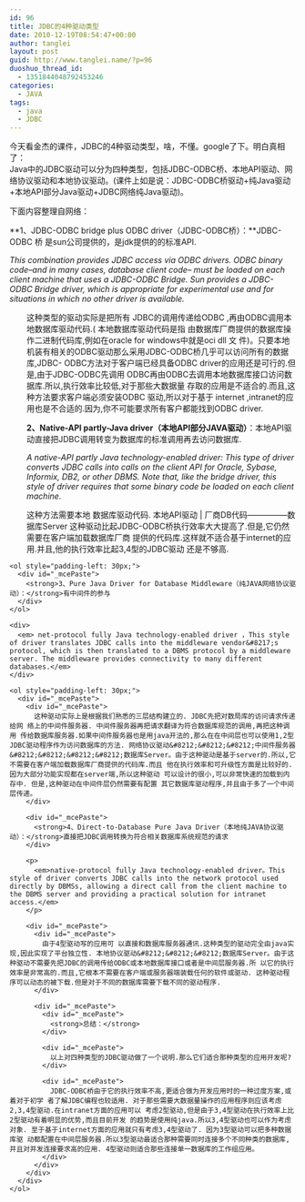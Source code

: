 ```yaml
---
id: 96
title: JDBC的4种驱动类型
date: 2010-12-19T08:54:47+00:00
author: tanglei
layout: post
guid: http://www.tanglei.name/?p=96
duoshuo_thread_id:
  - 1351844048792453246
categories:
  - JAVA
tags:
  - java
  - JDBC
---
```

<address>
  <span style="font-style: normal;"> 今天看金杰的课件，JDBC的4种驱动类型，啥，不懂。google了下。明白真相了：<br /> Java中的JDBC驱动可以分为四种类型，包括JDBC-ODBC桥、本地API驱动、网络协议驱动和本地协议驱动。(课件上如是说：JDBC-ODBC桥驱动+纯Java驱动+本地API部分Java驱动+JDBC网络纯Java驱动)。</span>
</address>

下面内容整理自网络：

 **1、JDBC-ODBC bridge plus ODBC driver（JDBC-ODBC桥）：**JDBC-ODBC 桥 是sun公司提供的，是jdk提供的的标准API.

_This combination provides JDBC access via ODBC drivers. ODBC binary code&#8211;and in many cases, database client code&#8211; must be loaded on each client machine that uses a JDBC-ODBC Bridge. Sun provides a JDBC-ODBC Bridge driver, which is appropriate for experimental use and for situations in which no other driver is available._

<p style="padding-left: 30px;">
  这种类型的驱动实际是把所有 JDBC的调用传递给ODBC ,再由ODBC调用本地数据库驱动代码.( 本地数据库驱动代码是指 由数据库厂商提供的数据库操作二进制代码库,例如在oracle for windows中就是oci dll 文 件)。只要本地机装有相关的ODBC驱动那么采用JDBC-ODBC桥几乎可以访问所有的数据库,JDBC- ODBC方法对于客户端已经具备ODBC driver的应用还是可行的.但是,由于JDBC-ODBC先调用 ODBC再由ODBC去调用本地数据库接口访问数据库.所以,执行效率比较低,对于那些大数据量 存取的应用是不适合的.而且,这种方法要求客户端必须安装ODBC 驱动,所以对于基于 internet ,intranet的应用也是不合适的.因为,你不可能要求所有客户都能找到ODBC driver.
</p>

<ol style="padding-left: 30px;">
  <li style="display: inline !important;">
    <span style="font-weight: normal;"><strong>2、Native-API partly-Java driver（本地API部分JAVA驱动）</strong>：本地API驱动直接把JDBC调用转变为数据库的标准调用再去访问数据库.</span>
  </li>
</ol>

<ol style="padding-left: 30px;">
  <li style="display: inline !important;">
    <span style="font-weight: normal;"><em>A native-API partly Java technology-enabled driver: This type of driver converts JDBC calls into calls on the client API for Oracle, Sybase, Informix, DB2, or other DBMS. Note that, like the bridge driver, this style of driver requires that some binary code be loaded on each client machine.</em></span>
  </li>
</ol>

<ol style="padding-left: 30px;">
  <li style="display: inline !important;">
    <span style="font-weight: normal;"> </span>
  </li>
  <p>
    这种方法需要本地 数据库驱动代码. 本地API驱动 | 厂商DB代码&#8212;&#8212;&#8212;&#8212;&#8212;数据库Server 这种驱动比起JDBC-ODBC桥执行效率大大提高了.但是,它仍然需要在客户端加载数据库厂商 提供的代码库.这样就不适合基于internet的应用.并且,他的执行效率比起3,4型的JDBC驱动 还是不够高.</ol> 
    
    <ol style="padding-left: 30px;">
      <div id="_mcePaste">
        <strong>3、Pure Java Driver for Database Middleware（纯JAVA网络协议驱动）：</strong>有中间件的参与
      </div>
    </ol>
    
    <div>
      <em> net-protocol fully Java technology-enabled driver ，This style of driver translates JDBC calls into the middleware vendor&#8217;s protocol, which is then translated to a DBMS protocol by a middleware server. The middleware provides connectivity to many different databases.</em>
    </div>
    
    <ol style="padding-left: 30px;">
      <div id="_mcePaste">
        <div id="_mcePaste">
          这种驱动实际上是根据我们熟悉的三层结构建立的. JDBC先把对数局库的访问请求传递给网 络上的中间件服务器. 中间件服务器再把请求翻译为符合数据库规范的调用,再把这种调用 传给数据库服务器.如果中间件服务器也是用java开法的,那么在在中间层也可以使用1,2型 JDBC驱动程序作为访问数据库的方法. 网络协议驱动&#8212;&#8212;&#8212;中间件服务器&#8212;&#8212;&#8212;&#8212;数据库Server。由于这种驱动是基于server的.所以,它不需要在客户端加载数据库厂商提供的代码库.而且 他在执行效率和可升级性方面是比较好的.因为大部分功能实现都在server端,所以这种驱动 可以设计的很小,可以非常快速的加载到内存中. 但是,这种驱动在中间件层仍然需要有配置 其它数据库驱动程序,并且由于多了一个中间层传递。
        </div>
        
        <div id="_mcePaste">
          <strong>4、Direct-to-Database Pure Java Driver（本地纯JAVA协议驱动）：</strong>直接把JDBC调用转换为符合相关数据库系统规范的请求
        </div>
        
        <p>
          <em>native-protocol fully Java technology-enabled driver。This style of driver converts JDBC calls into the network protocol used directly by DBMSs, allowing a direct call from the client machine to the DBMS server and providing a practical solution for intranet access.</em>
        </p>
        
        <div id="_mcePaste">
          <div id="_mcePaste">
            由于4型驱动写的应用可 以直接和数据库服务器通讯.这种类型的驱动完全由java实现,因此实现了平台独立性. 本地协议驱动&#8212;&#8212;&#8212;数据库Server。由于这种驱动不需要先把JDBC的调用传给ODBC或本地数据库接口或者是中间层服务器.所 以它的执行效率是非常高的.而且,它根本不需要在客户端或服务器端装载任何的软件或驱动. 这种驱动程序可以动态的被下载.但是对于不同的数据库需要下载不同的驱动程序.
          </div>
          
          <div id="_mcePaste">
            <div id="_mcePaste">
              <strong>总结：</strong>
            </div>
            
            <div id="_mcePaste">
              以上对四种类型的JDBC驱动做了一个说明.那么它们适合那种类型的应用开发呢?
            </div>
            
            <div id="_mcePaste">
              JDBC-ODBC桥由于它的执行效率不高,更适合做为开发应用时的一种过度方案,或着对于初学 者了解JDBC编程也较适用. 对于那些需要大数据量操作的应用程序则应该考虑2,3,4型驱动.在intranet方面的应用可以 考虑2型驱动,但是由于3,4型驱动在执行效率上比2型驱动有着明显的优势,而且目前开发 的趋势是使用纯java.所以3,4型驱动也可以作为考虑对象. 至于基于internet方面的应用就只有考虑3,4型驱动了. 因为3型驱动可以把多种数据库驱 动都配置在中间层服务器.所以3型驱动最适合那种需要同时连接多个不同种类的数据库, 并且对并发连接要求高的应用. 4型驱动则适合那些连接单一数据库的工作组应用。
            </div>
          </div>
        </div>
      </div>
    </ol>
